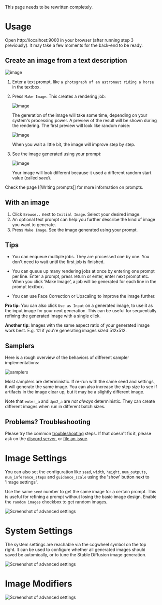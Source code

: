 This page needs to be rewritten completely.

# Usage
Open http://localhost:9000 in your browser (after running step 3 previously). It may take a few moments for the back-end to be ready.

## Create an image from a text description
![image](https://user-images.githubusercontent.com/5852422/196790628-2f053c6b-299a-4149-8c8a-8edd0eb08998.png)
1. Enter a text prompt, like `a photograph of an astronaut riding a horse` in the textbox.
2. Press `Make Image`. This creates a rendering job:

    ![image](https://user-images.githubusercontent.com/5852422/196795165-e2919bd4-a026-4563-8d3d-ef13004d5163.png)

    The gereration of the image will take some time, depending on your system's processing power. A preview of the result 
    will be shown during the rendering. The first preview will look like random noise:

    ![image](https://user-images.githubusercontent.com/5852422/196791880-4ad7dd35-de12-47ba-a5d6-d7a60261ca21.png)

    When you wait a little bit, the image will improve step by step.

3. See the image generated using your prompt:

    ![image](https://user-images.githubusercontent.com/5852422/196791962-e6ff59d5-87cb-4dd5-a8d0-de89c8646484.png)
    
    Your image will look different because it used a different random start value (called _seed_).

Check the page [[Writing prompts]] for more information on prompts.

## With an image
1. Click `Browse..` next to `Initial Image`. Select your desired image.
2. An optional text prompt can help you further describe the kind of image you want to generate.
3. Press `Make Image`. See the image generated using your prompt.

## Tips
* You can enqueue multiple jobs. They are processed one by one. You don't need to wait until the first job is finished.
* You can queue up many rendering jobs at once by entering one prompt per line. Enter a prompt, press return or enter, enter next prompt etc. When you click 'Make Image', a job will be generated for each line in the prompt textbox.


* You can use Face Correction or Upscaling to improve the image further.

**Pro tip:** You can also click `Use as Input` on a generated image, to use it as the input image for your next generation. This can be useful for sequentially refining the generated image with a single click.

**Another tip:** Images with the same aspect ratio of your generated image work best. E.g. 1:1 if you're generating images sized 512x512.

## Samplers

Here is a rough overview of the behaviors of different sampler implementations:

![samplers](https://user-images.githubusercontent.com/683528/194741816-1291abdd-caac-4fc2-ac97-dd88513d8b6e.jpg)

Most samplers are deterministic. If re-run with the same seed and settings, it will generate the same image. You can also increase the step size to see if artifacts in the image clear up, but it may be a slightly different image.

Note that `euler_a` and `dpm2_a` are *not always* deterministic. They can create different images when run in different batch sizes.

## Problems? Troubleshooting
Please try the common [troubleshooting](Troubleshooting.md) steps. If that doesn't fix it, please ask on the [discord server](https://discord.com/invite/u9yhsFmEkB), or [file an issue](https://github.com/cmdr2/stable-diffusion-ui/issues).

# Image Settings
You can also set the configuration like `seed`, `width`, `height`, `num_outputs`, `num_inference_steps` and `guidance_scale` using the 'show' button next to 'Image settings'.

Use the same `seed` number to get the same image for a certain prompt. This is useful for refining a prompt without losing the basic image design. Enable the `random images` checkbox to get random images.

![Screenshot of advanced settings](https://github.com/cmdr2/stable-diffusion-ui/raw/main/media/config-v7.jpg?raw=true)

# System Settings
The system settings are reachable via the cogwheel symbol on the top right. It can be used to configure whether all generated images should 
saved be automically, or to tune the Stable Diffusion image generation.

![Screenshot of advanced settings](https://github.com/cmdr2/stable-diffusion-ui/raw/main/media/system-settings-v2.jpg?raw=true)

# Image Modifiers
![Screenshot of advanced settings](https://github.com/cmdr2/stable-diffusion-ui/raw/main/media/modifiers-v1.jpg?raw=true)
